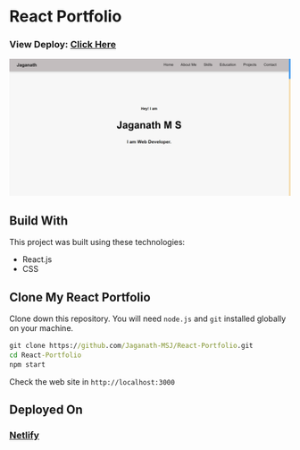 # React Portfolio
### View Deploy: [Click Here](https://jaganath-portfolio.netlify.app)

[![React Portfolio](https://github.com/Jaganath-MSJ/React-Portfolio/blob/main/src/img/React%20Portfolio.png)](https://jaganath-portfolio.netlify.app)

## Build With
This project was built using these technologies:
  - React.js
  - CSS

## Clone My React Portfolio
Clone down this repository. 
You will need `node.js` and `git` installed globally on your machine.
```cmd
git clone https://github.com/Jaganath-MSJ/React-Portfolio.git
cd React-Portfolio
npm start
```
Check the web site in `http://localhost:3000`

## Deployed On
### [Netlify](https://www.netlify.com)
